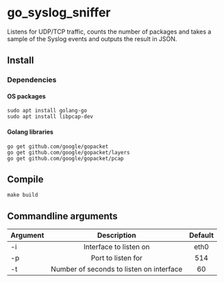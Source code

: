 # go_syslog_sniffer
Listens for UDP/TCP traffic, counts the number of packages and takes a sample of the Syslog events and outputs the result in JSON.

## Install

### Dependencies

#### OS packages

```console
sudo apt install golang-go
sudo apt install libpcap-dev
```

#### Golang libraries

```console
go get github.com/google/gopacket
go get github.com/google/gopacket/layers
go get github.com/google/gopacket/pcap
```

## Compile

```console
make build
```

## Commandline arguments
| Argument | Description                              | Default |
| -------- |:----------------------------------------:|:-------:|
| -i       | Interface to listen on                   | eth0    |
| -p       | Port to listen for                       | 514     | 
| -t       | Number of seconds to listen on interface | 60      |
